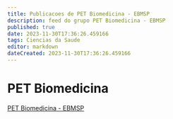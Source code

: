 ```yaml
---
title: Publicacoes de PET Biomedicina - EBMSP
description: feed do grupo PET Biomedicina - EBMSP
published: true
date: 2023-11-30T17:36:26.459166
tags: Ciencias da Saude
editor: markdown
dateCreated: 2023-11-30T17:36:26.459166
---
```


# PET Biomedicina
[PET Biomedicina - EBMSP](/grupo/41PETBiomedicinaEBMSP.md)